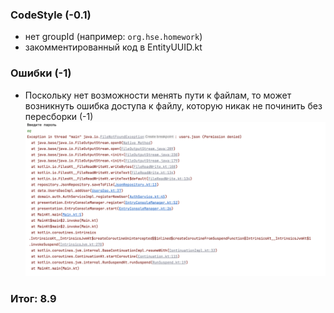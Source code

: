 ### CodeStyle (-0.1)
- нет groupId (например: `org.hse.homework`)
- закомментированный код в EntityUUID.kt

### Ошибки (-1)

- Поскольку нет возможности менять пути к файлам, то может возникнуть ошибка доступа к файлу,
  которую никак не починить без пересборки (-1)
  ![Ifraimova_Maya_FileNotFound.png](img%2FIfraimova_Maya_FileNotFound.png)

### Итог: 8.9